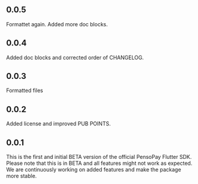 ## 0.0.5

Formattet again. Added more doc blocks.

## 0.0.4

Added doc blocks and corrected order of CHANGELOG.

## 0.0.3

Formatted files

## 0.0.2

Added license and improved PUB POINTS.

## 0.0.1

This is the first and initial BETA version of the official PensoPay Flutter SDK. Please note that this is in BETA and all features might not work as expected. We are continuously working on added features and make the package more stable.